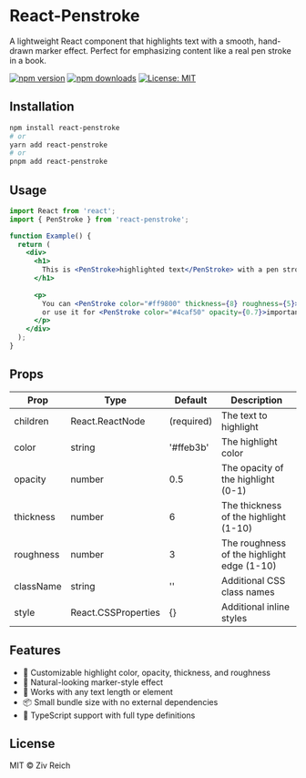 # React-Penstroke

A lightweight React component that highlights text with a smooth, hand-drawn marker effect. Perfect for emphasizing content like a real pen stroke in a book.

[![npm version](https://img.shields.io/npm/v/react-penstroke.svg)](https://www.npmjs.com/package/react-penstroke)
[![npm downloads](https://img.shields.io/npm/dm/react-penstroke.svg)](https://www.npmjs.com/package/react-penstroke)
[![License: MIT](https://img.shields.io/badge/License-MIT-blue.svg)](https://opensource.org/licenses/MIT)

## Installation

```bash
npm install react-penstroke
# or
yarn add react-penstroke
# or
pnpm add react-penstroke
```

## Usage

```jsx
import React from 'react';
import { PenStroke } from 'react-penstroke';

function Example() {
  return (
    <div>
      <h1>
        This is <PenStroke>highlighted text</PenStroke> with a pen stroke effect.
      </h1>
      
      <p>
        You can <PenStroke color="#ff9800" thickness={8} roughness={5}>customize</PenStroke> the appearance
        or use it for <PenStroke color="#4caf50" opacity={0.7}>important phrases</PenStroke> in your content.
      </p>
    </div>
  );
}
```

## Props

| Prop       | Type              | Default    | Description                                  |
|------------|-------------------|------------|----------------------------------------------|
| children   | React.ReactNode   | (required) | The text to highlight                        |
| color      | string            | '#ffeb3b'  | The highlight color                          |
| opacity    | number            | 0.5        | The opacity of the highlight (0-1)           |
| thickness  | number            | 6          | The thickness of the highlight (1-10)        |
| roughness  | number            | 3          | The roughness of the highlight edge (1-10)   |
| className  | string            | ''         | Additional CSS class names                   |
| style      | React.CSSProperties | {}       | Additional inline styles                     |

## Features

- 🎨 Customizable highlight color, opacity, thickness, and roughness
- 📝 Natural-looking marker-style effect
- 🌟 Works with any text length or element
- 📦 Small bundle size with no external dependencies
- 🔧 TypeScript support with full type definitions

## License

MIT © Ziv Reich
